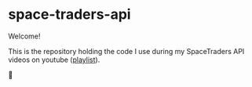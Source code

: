 # space-traders-api

Welcome!

This is the repository holding the code I use during my SpaceTraders API videos on youtube ([playlist](https://www.youtube.com/playlist?list=PLxhDTi8rY7z86sgjCoI61meCpooDyz3vh)).

👋
